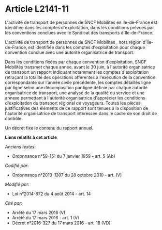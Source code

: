 # Article L2141-11

L'activité de transport de personnes de       SNCF Mobilités  en Ile-de-France est identifiée dans les comptes
d'exploitation, dans les conditions prévues par les conventions conclues avec le Syndicat des transports d'Ile-de-France. 

L'activité de transport de personnes de       SNCF Mobilités , hors région d'Ile-de-France, est identifiée dans les comptes
d'exploitation pour chaque convention conclue avec une autorité organisatrice de transport. 

Dans les conditions fixées par chaque convention d'exploitation,       SNCF Mobilités  transmet chaque année, avant le 30
juin, à l'autorité organisatrice de transport un rapport indiquant notamment les comptes d'exploitation retraçant la totalité
des opérations afférentes à l'exécution de la convention correspondante sur l'année civile précédente, les comptes détaillés
ligne par ligne selon une décomposition par ligne définie par chaque autorité organisatrice de transport, une analyse de la
qualité du service et une annexe permettant à l'autorité organisatrice d'apprécier les conditions d'exploitation du transport
régional de voyageurs. Toutes les pièces justificatives des éléments de ce rapport sont tenues à la disposition de l'autorité
organisatrice de transport intéressée dans le cadre de son droit de contrôle. 

Un décret fixe le contenu du rapport annuel.

**Liens relatifs à cet article**

_Anciens textes_:

  - Ordonnance n°59-151 du 7 janvier 1959 - art. 5 (Ab)

_Codifié par_:

  - Ordonnance n°2010-1307 du 28 octobre 2010 - art. (V)

_Modifié par_:

  - Loi n°2014-872 du 4 août 2014 - art. 14

_Cité par_:

  - Arrêté du 17 mars 2016 (V)
  - Arrêté du 17 mars 2016 - art. 1 (V)
  - Décret n°2016-327 du 17 mars 2016 - art. 18 (VD)
